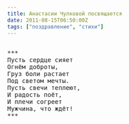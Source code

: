 ```yaml
---
title: Анастасии Чулковой посвящается
date: 2011-08-15T06:50:00Z
tags: ["поздравление", "стихи"]
---
```


<pre>

***
Пусть сердце сияет
Огнём доброты,
Груз боли растает
Под светом мечты.
Пусть свечи теплеют,
И радость поёт,
И плечи согреет
Мужчина, что ждёт!
***



</pre>